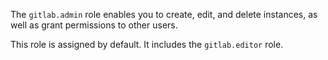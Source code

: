 The `gitlab.admin` role enables you to create, edit, and delete instances, as well as grant permissions to other users.

This role is assigned by default. It includes the `gitlab.editor` role.